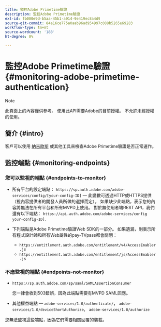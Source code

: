 ```yaml
---
title: 監控Adobe Primetime驗證
description: 監控Adobe Primetime驗證
exl-id: fb000e9d-b5aa-45b1-a914-9e419ec8a4d9
source-git-commit: 84a16ce775a0aab96ad954997c008b5265e69283
workflow-type: tm+mt
source-wordcount: '188'
ht-degree: 0%

---
```


# 監控Adobe Primetime驗證 {#monitoring-adobe-primetime-authentication}

>[!NOTE]
>
>此頁面上的內容僅供參考。 使用此API需要Adobe的目前授權。 不允許未經授權的使用。

## 簡介 {#intro}

客戶可以使用 [納吉歐斯](http://www.nagios.org) 或其他工具來檢查Adobe Primetime驗證是否正常運作。

## 監控端點 {#monitoring-endpoints}

### 您可以監視的端點 {#endpoints-to-monitor}

* 所有平台的設定端點： `https://sp.auth.adobe.com/adobe-services/config/[your-config-ID]` — 此變數可透過HTTP或HTTPS提供（視內容提供者的開發人員所做的選擇而定）。 如果缺少此端點，表示您的內容將無法在所有平台和所有MVPD上使用。 對於無使用者端REST API，我們還有以下端點：  `https://api.auth.adobe.com/adobe-services/config your-config-ID]`.

* 下列端點是Adobe Primetime驗證Web SDK的一部分。  如果遺漏，則表示所有程式設計師和所有Web屬性的pay-TVpass都會關閉：

   * `https://entitlement.auth.adobe.com/entitlement/v4/AccessEnabler.js`
   * `https://entitlement.auth.adobe.com/entitlement/js/AccessEnabler.js`


### 不應監視的端點 {#endpoints-not-monitor}

* `https://sp.auth.adobe.com/sp/saml/SAMLAssertionConsumer`

  您一律會收到503錯誤，因為此端點需要有MVPD SAML回應。

* 其他權益端點 —  `adobe-services/1.0/authenticate/`， `adobe-services/1.0/deviceShortAuthorize`， `adobe-services/1.0/authorize`

您無法監視這些端點，因為它們需要相關回覆的裝載。
